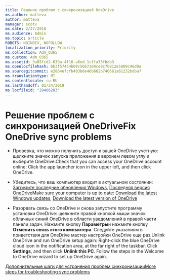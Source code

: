 ```yaml
---
title: Решение проблем с синхронизацией OneDrive
ms.author: matteva
author: matteva
manager: scotv
ms.date: 2/27/2018
ms.audience: Admin
ms.topic: article
ROBOTS: NOINDEX, NOFOLLOW
localization_priority: Priority
ms.collection: Adm_O365
ms.custom: Adm_O365
ms.assetid: 3a05fcd2-639a-4f16-a6ed-1cffa35fbdb3
ms.openlocfilehash: bb3f57454b09c5667204ce8c7b812e5889c46d9a
ms.sourcegitcommit: e2864efcfb493b6e46b662b746661a61232bdba7
ms.translationtype: MT
ms.contentlocale: ru-RU
ms.lasthandoff: 01/24/2019
ms.locfileid: "29486283"
---
```

# <a name="fix-onedrive-sync-problems"></a><span data-ttu-id="cfd89-102">Решение проблем с синхронизацией OneDrive</span><span class="sxs-lookup"><span data-stu-id="cfd89-102">Fix OneDrive sync problems</span></span>

- <span data-ttu-id="cfd89-103">Проверка, что можно получить доступ к вашей OneDrive учетную: щелкните значок запуска приложения в верхнем левом углу и выберите OneDrive.</span><span class="sxs-lookup"><span data-stu-id="cfd89-103">Check that you can access your OneDrive account online: Click the app launcher icon in the upper left, and then click OneDrive.</span></span>
    
- <span data-ttu-id="cfd89-104">Убедитесь, что ваш компьютер входит в актуальном состоянии: [Загрузите последние обновления Windows](http://go.microsoft.com/fwlink/p/?LinkId=825773), [Последняя версия OneDrive](https://go.microsoft.com/fwlink/p/?linkid=844652)</span><span class="sxs-lookup"><span data-stu-id="cfd89-104">Make sure your computer is up to date: [Download the latest Windows updates](http://go.microsoft.com/fwlink/p/?LinkId=825773), [Download the latest version of OneDrive](https://go.microsoft.com/fwlink/p/?linkid=844652)</span></span>
    
- <span data-ttu-id="cfd89-p101">Разорвать связь со OneDrive и снова запустите программу установки OneDrive: щелкните правой кнопкой мыши значок облачных синий OneDrive в области уведомлений в правой части панели задач. Нажмите кнопку **Параметры**и нажмите кнопку **Отменить связь этого компьютера**. Следуйте указаниям в приветствия для OneDrive мастер настройки OneDrive еще раз.</span><span class="sxs-lookup"><span data-stu-id="cfd89-p101">Unlink OneDrive and run OneDrive setup again: Right-click the blue OneDrive cloud icon in the notification area, at the far right of the taskbar. Click **Settings**, and then click **Unlink this PC**. Follow the steps in the Welcome to OneDrive wizard to set up OneDrive again.</span></span>
    
[<span data-ttu-id="cfd89-108">Дополнительные шаги для устранения проблем синхронизации</span><span class="sxs-lookup"><span data-stu-id="cfd89-108">More steps for troubleshooting sync problems</span></span>](https://go.microsoft.com/fwlink/?linkid=866431)
  

